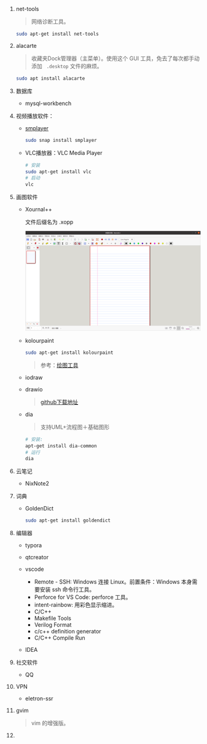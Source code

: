 1. net-tools

   > 网络诊断工具。
   
   ```bash
   sudo apt-get install net-tools
   ```

2. alacarte

   > 收藏夹Dock管理器（主菜单）。使用这个 GUI 工具，免去了每次都手动添加 ` .desktop` 文件的麻烦。

   ```bash
   sudo apt install alacarte
   ```

   

3. 数据库
   - mysql-workbench

4. 视频播放软件：

   - [ smplayer](https://www.smplayer.info/)

     ```bash
     sudo snap install smplayer
     ```

   - VLC播放器：VLC Media Player

     ```bash
     # 安装
     sudo apt-get install vlc
     # 启动
     vlc
     ```


5. 画图软件

   - Xournal++

     文件后缀名为 .xopp
     
     ![image-20220720002216353](Ubuntu必备软件.assets/image-20220720002216353.png)

   - kolourpaint

     ```bash
     sudo apt-get install kolourpaint
     ```

     > 参考：[绘图工具](https://blog.csdn.net/jiesunliu3215/article/details/108854739)

   - iodraw

   - drawio

     > [github下载地址](https://github.com/jgraph/drawio-desktop)

   - dia

     > 支持UML+流程图＋基础图形

     ```bash
     # 安装:
     apt-get install dia-common
     # 运行
     dia
     ```

6. 云笔记
   - NixNote2

7. 词典
   - GoldenDict

     ```bash
     sudo apt-get install goldendict
     ```
   
8. 编辑器

   - typora

   - qtcreator

   - vscode
     -  Remote - SSH: Windows 连接 Linux。前置条件：Windows 本身需要安装 ssh 命令行工具。
     - Perforce for VS Code: perforce 工具。
     - intent-rainbow: 用彩色显示缩进。
     - C/C++
     - Makefile Tools
     - Verilog Format
     - c/c++ definition generator
     - C/C++ Compile Run

   - IDEA


9. 社交软件
   - QQ


10. VPN
    - eletron-ssr


11. gvim

    > vim 的增强版。

12. 

    
